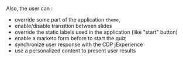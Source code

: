 Also, the user can :
* override some part of the application `theme`,
* enable/disable transition between slides
* override the static labels used in the application (like "start" button)
* enable a marketo form before to start the quiz
* synchronize user response with the CDP jExperience
* use a personalized content to present user results